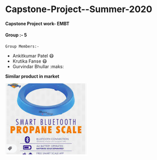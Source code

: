 # Capstone-Project--Summer-2020
#### Capstone Project work- EMBT
#### Group :- 5
    Group Members:- 
   - Ankitkumar Patel :mask:
   - Krutika Fanse    :mask:
   - Gurvindar Bhullar :maks:

**Similar product in market**


[![image](https://github.com/ankitpatel9300/Capstone-Project--Summer-2020/blob/master/Screenshot%20from%202020-06-28%2017-10-08.png)](https://www.amazon.ca/Flame-King-Smart-Propane-Scale/dp/B07NRC2W4C)



